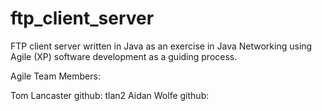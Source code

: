 # ftp_client_server
FTP client server written in Java as an exercise in Java Networking using Agile (XP) software development as a guiding process. 

Agile Team Members:

Tom Lancaster github: tlan2
Aidan Wolfe   github: 
